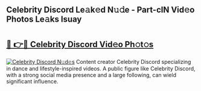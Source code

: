 ## Celebrity Discord Le𝚊k𝚎d N𝚞𝚍e - Part-clN Vid𝚎o Photos Le𝚊ks lsuay

# <h2><a href="http://fbbx01.evod.top/?m=Celebrity+Discord">🔗 👉🔴 Celebrity Discord Vid𝚎o Ph𝚘t𝚘s</a></h2>

[![Celebrity Discord N𝚞d𝚎s](https://i.imgur.com/8V9OHl7.gif)](http://fbbx01.evod.top/?m=Celebrity+Discord)
Content creator Celebrity Discord specializing in dance and lifestyle-inspired videos. A public figure like Celebrity Discord, with a strong social media presence and a large following, can wield significant influence. 

